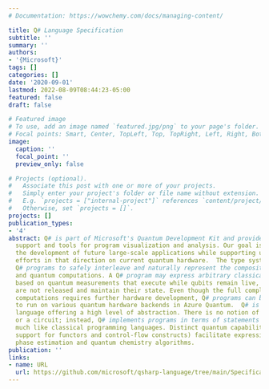 ```yaml
---
# Documentation: https://wowchemy.com/docs/managing-content/

title: Q# Language Specification
subtitle: ''
summary: ''
authors:
- '{Microsoft}'
tags: []
categories: []
date: '2020-09-01'
lastmod: 2022-08-09T08:44:23-05:00
featured: false
draft: false

# Featured image
# To use, add an image named `featured.jpg/png` to your page's folder.
# Focal points: Smart, Center, TopLeft, Top, TopRight, Left, Right, BottomLeft, Bottom, BottomRight.
image:
  caption: ''
  focal_point: ''
  preview_only: false

# Projects (optional).
#   Associate this post with one or more of your projects.
#   Simply enter your project's folder or file name without extension.
#   E.g. `projects = ["internal-project"]` references `content/project/deep-learning/index.md`.
#   Otherwise, set `projects = []`.
projects: []
publication_types:
- '4'
abstract: Q# is part of Microsoft's Quantum Development Kit and provides rich IDE
  support and tools for program visualization and analysis. Our goal is to support
  the development of future large-scale applications while supporting user's first
  efforts in that direction on current quantum hardware.  The type system permits
  Q# programs to safely interleave and naturally represent the composition of classical
  and quantum computations. A Q# program may express arbitrary classical computations
  based on quantum measurements that execute while qubits remain live, meaning they
  are not released and maintain their state. Even though the full complexity of such
  computations requires further hardware development, Q# programs can be targeted
  to run on various quantum hardware backends in Azure Quantum.  Q# is a stand-alone
  language offering a high level of abstraction. There is no notion of a quantum state
  or a circuit; instead, Q# implements programs in terms of statements and expressions,
  much like classical programming languages. Distinct quantum capabilities (such as
  support for functors and control-flow constructs) facilitate expressing, for example,
  phase estimation and quantum chemistry algorithms.
publication: ''
links:
- name: URL
  url: https://github.com/microsoft/qsharp-language/tree/main/Specifications/Language#q-language
---
```

